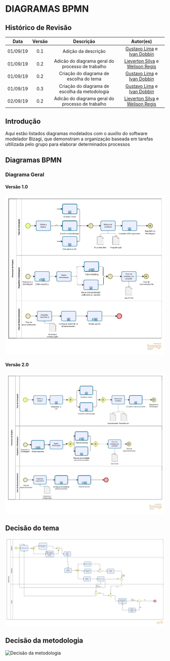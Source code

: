 # DIAGRAMAS BPMN

## Histórico de Revisão
| Data | Versão | Descrição | Autor(es)|
|:----:|:------:|:---------:|:--------:|
| 01/09/19 | 0.1 | Adição da descrição | [Gustavo Lima](https://github.com/gustavolima00) e [Ivan Dobbin](https://github.com/darmsDD)|
| 01/09/19 | 0.2 | Adicão do diagrama geral do processo de trabalho | [Lieverton Silva](https://github.com/lievertom) e [Welison Regis](https://github.com/WelisonR) |
| 01/09/19 | 0.2 | Criação do diagrama de escolha do tema | [Gustavo Lima](https://github.com/gustavolima00) e [Ivan Dobbin](https://github.com/darmsDD)|
| 01/09/19 | 0.3 | Criação do diagrama de escolha da metodologia | [Gustavo Lima](https://github.com/gustavolima00) e [Ivan Dobbin](https://github.com/darmsDD)|
| 02/09/19 | 0.2 | Adicão do diagrama geral do processo de trabalho | [Lieverton Silva](https://github.com/lievertom) e [Welison Regis](https://github.com/WelisonR) |

## Introdução

Aqui estão listados diagramas modelados com o auxílio do software modelador Bizagi, que demonstram a organização baseada em tarefas ultilizada pelo grupo para elaborar determinados processos

## Diagramas BPMN

### Diagrama Geral

#### Versão 1.0

![Diagrama Geral do Processo](assets/img/bpmn/processo_geral.jpg)

#### Versão 2.0

![Diagrama Geral do Processo v2](assets/img/bpmn/processo_geral2.jpg)

## Decisão do tema 

![Decisão do tema](assets/img/bpmn/decisao_tema.jpg)

## Decisão da metodologia

![Decisão da metodologia](assets/img/bpmn/decisão_metodologia.jpg)

